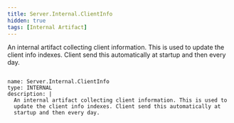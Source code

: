 ```yaml
---
title: Server.Internal.ClientInfo
hidden: true
tags: [Internal Artifact]
---
```


An internal artifact collecting client information. This is used to
update the client info indexes. Client send this automatically at
startup and then every day.


<pre><code class="language-yaml">
name: Server.Internal.ClientInfo
type: INTERNAL
description: |
  An internal artifact collecting client information. This is used to
  update the client info indexes. Client send this automatically at
  startup and then every day.

</code></pre>

